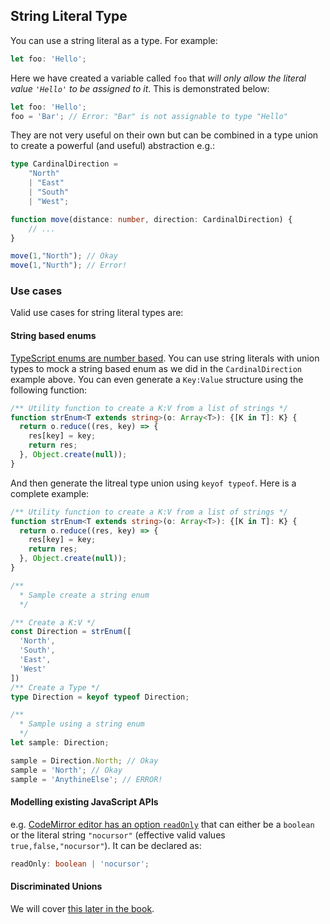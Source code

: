 ## String Literal Type

You can use a string literal as a type. For example:

```ts
let foo: 'Hello';
```
Here we have created a variable called `foo` that *will only allow the literal value `'Hello'` to be assigned to it*. This is demonstrated below:

```ts
let foo: 'Hello';
foo = 'Bar'; // Error: "Bar" is not assignable to type "Hello"
```

They are not very useful on their own but can be combined in a type union to create a powerful (and useful) abstraction e.g.:

```ts
type CardinalDirection =
    "North"
    | "East"
    | "South"
    | "West";

function move(distance: number, direction: CardinalDirection) {
    // ...
}

move(1,"North"); // Okay
move(1,"Nurth"); // Error!
```

### Use cases
Valid use cases for string literal types are:

#### String based enums

[TypeScript enums are number based](../enums.md). You can use string literals with union types to mock a string based enum as we did in the `CardinalDirection` example above. You can even generate a `Key:Value` structure using the following function: 

```ts
/** Utility function to create a K:V from a list of strings */
function strEnum<T extends string>(o: Array<T>): {[K in T]: K} {
  return o.reduce((res, key) => {
    res[key] = key;
    return res;
  }, Object.create(null));
}
```
And then generate the litreal type union using `keyof typeof`. Here is a complete example:

```ts
/** Utility function to create a K:V from a list of strings */
function strEnum<T extends string>(o: Array<T>): {[K in T]: K} {
  return o.reduce((res, key) => {
    res[key] = key;
    return res;
  }, Object.create(null));
}

/**
  * Sample create a string enum
  */

/** Create a K:V */
const Direction = strEnum([
  'North',
  'South',
  'East',
  'West'
])
/** Create a Type */
type Direction = keyof typeof Direction;

/** 
  * Sample using a string enum
  */
let sample: Direction;

sample = Direction.North; // Okay
sample = 'North'; // Okay
sample = 'AnythineElse'; // ERROR!
```

#### Modelling existing JavaScript APIs

e.g. [CodeMirror editor has an option `readOnly`](https://codemirror.net/doc/manual.html#option_readOnly) that can either be a `boolean` or the literal string `"nocursor"` (effective valid values `true,false,"nocursor"`).  It can be declared as:

```ts
readOnly: boolean | 'nocursor';
```

#### Discriminated Unions

We will cover [this later in the book](./discriminated-unions.md).


[](https://github.com/Microsoft/TypeScript/pull/5185)
